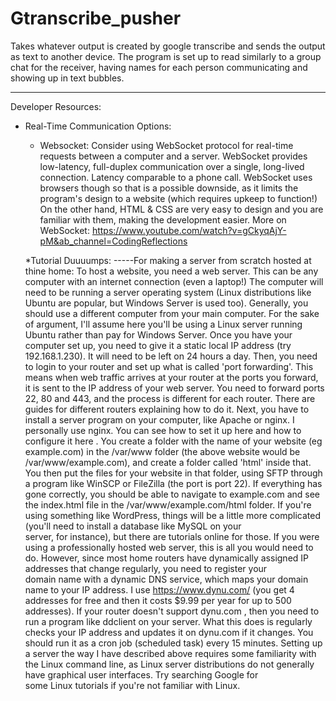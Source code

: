 # Gtranscribe_pusher
Takes whatever output is created by google transcribe and sends the output as text to another device. The program is set up to read similarly to a group chat for the receiver, having names for each person communicating and showing up in text bubbles. 

---------------------------------------------------------------------------------------------------------------------------------------------------------------------------------------------------------------------------
Developer Resources:

* Real-Time Communication Options:
  *  Websocket:
    Consider using WebSocket protocol for real-time requests between a computer and a server.
    WebSocket provides low-latency, full-duplex communication over a single, long-lived connection. Latency comparable to a phone call.
    WebSocket uses browsers though so that is a possible downside, as it limits the program's design to a website (which requires upkeep to function!)
    On the other hand, HTML & CSS are very easy to design and you are familiar with them, making the development easier.
    More on WebSocket: https://www.youtube.com/watch?v=gCkyqAjY-pM&ab_channel=CodingReflections

  *Tutorial Duuuumps:
    -----For making a server from scratch hosted at thine home:
         To host a website, you need a web server. This can be any computer with an internet connection (even a laptop!) The computer will need to be running a server operating system (Linux distributions like Ubuntu are           popular, but Windows Server is used too). Generally, you should use a different computer from your main computer. For the sake of argument, I'll assume here you'll be using a Linux server running Ubuntu rather             than pay for Windows Server.
         Once you have your computer set up, you need to give it a static local IP address
         (try 192.168.1.230). It will need to be left on 24 hours a day. Then, you need to login to your router and set up what is called 'port forwarding'. This means when web traffic arrives at your router at the ports           you forward, it is sent to the IP address of your web server. You need to forward ports 22, 80 and 443, and the process is different for each router. There are guides for different routers explaining how to do it.
         Next, you have to install a server program on your computer, like Apache or nginx. I personally use nginx. You can see how to set it up here
         and how to configure it here
         . You create a folder with the name of your website (eg example.com) in the /var/www folder (the above website would be /var/www/example.com), and create a folder called 'html' inside that. You then put the files          for your website in that folder, using SFTP through a program like WinSCP or FileZilla (the port is port 22).
         If everything has gone correctly, you should be able to navigate to example.com
         and see the index.html file in the /var/www/example.com/html folder. If you're using something like WordPress, things will be a little more complicated (you'll need to install a database like MySQL on your     
         server, for instance), but there are tutorials online for those.
         If you were using a professionally hosted web server, this is all you would need to do. However, since most home routers have dynamically assigned IP addresses that change regularly, you need to register your     
         domain name with a dynamic DNS service, which maps your domain name to your IP address. I use https://www.dynu.com/
         (you get 4 addresses for free and then it costs $9.99 per year for up to 500 addresses). If your router doesn't support dynu.com
         , then you need to run a program like ddclient
         on your server. What this does is regularly checks your IP address and updates it on dynu.com
         if it changes. You should run it as a cron job
         (scheduled task) every 15 minutes.
         Setting up a server the way I have described above requires some familiarity with the Linux command line, as Linux server distributions do not generally have graphical user interfaces. Try searching Google for   
         some Linux tutorials if you're not familiar with Linux.
